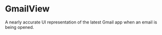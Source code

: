 # GmailView
A nearly accurate UI representation of the latest Gmail app when an email is being opened. 
